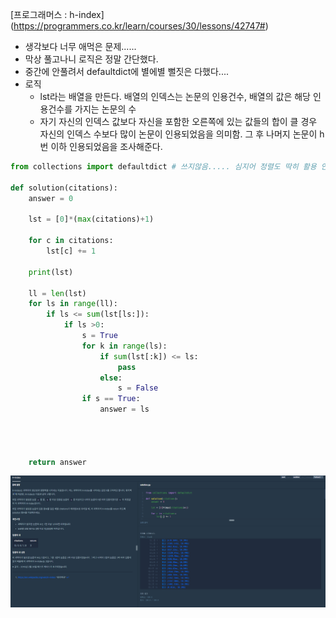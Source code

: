 [프로그래머스 : h-index] (https://programmers.co.kr/learn/courses/30/lessons/42747#)



- 생각보다 너무 애먹은 문제...... 
- 막상 풀고나니 로직은 정말 간단했다.
- 중간에 안풀려서 defaultdict에 별에별 뻘짓은 다했다....
- 로직
  - lst라는 배열을 만든다. 배열의 인덱스는 논문의 인용건수, 배열의 값은 해당 인용건수를 가지는 논문의 수
  - 자기 자신의 인덱스 값보다 자신을 포함한 오른쪽에 있는 값들의 합이 클 경우 자신의 인덱스 수보다 많이 논문이 인용되었음을 의미함. 그 후 나머지 논문이 h번 이하 인용되었음을 조사해준다.



```python
from collections import defaultdict # 쓰지않음..... 심지어 정렬도 딱히 활용 안하고 맞춤

def solution(citations):
    answer = 0
    
    lst = [0]*(max(citations)+1)
    
    for c in citations:
        lst[c] += 1
        
    print(lst)
        
    ll = len(lst)
    for ls in range(ll):
        if ls <= sum(lst[ls:]):
            if ls >0:
                s = True
                for k in range(ls):
                    if sum(lst[:k]) <= ls:
                        pass
                    else:
                        s = False
                if s == True:
                    answer = ls
                
                
        
        
    return answer
```

![20210317_121937](20210317_121937.png)